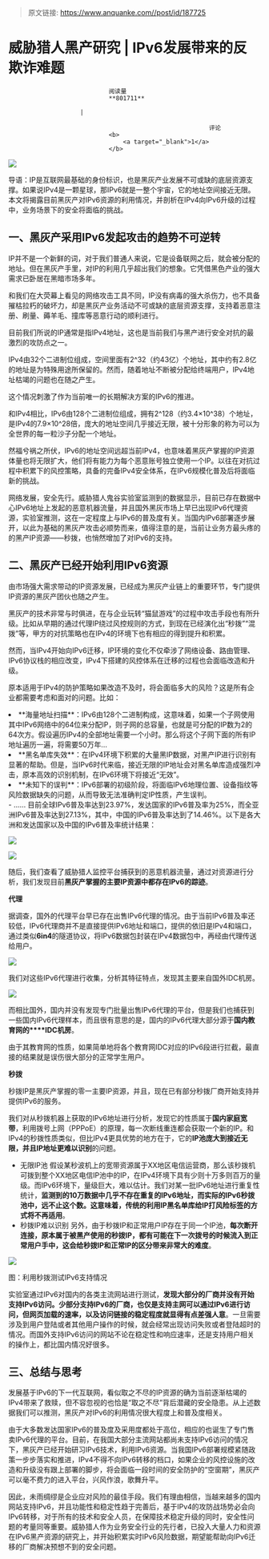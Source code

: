 > 原文链接: https://www.anquanke.com//post/id/187725 


# 威胁猎人黑产研究 | IPv6发展带来的反欺诈难题


                                阅读量   
                                **801711**
                            
                        |
                        
                                                            评论
                                <b>
                                    <a target="_blank">1</a>
                                </b>
                                                                                    



[![](https://p2.ssl.qhimg.com/t0143c323f748e54cff.jpg)](https://p2.ssl.qhimg.com/t0143c323f748e54cff.jpg)



导语：IP是互联网最基础的身份标识，也是黑灰产业发展不可或缺的底层资源支撑。如果说IPv4是一颗星球，那IPv6就是一整个宇宙，它的地址空间接近无限。本文将揭露目前黑灰产对IPv6资源的利用情况，并剖析在IPv4向IPv6升级的过程中，业务场景下的安全将面临的挑战。



## 一、黑灰产采用IPv6发起攻击的趋势不可逆转

IP并不是一个新鲜的词，对于我们普通人来说，它是设备联网之后，就会被分配的地址。但在黑灰产手里，对IP的利用几乎超出我们的想象。它凭借黑色产业的强大需求已卧居在黑暗市场多年。

和我们在大荧幕上看见的网络攻击工具不同，IP没有病毒的强大杀伤力，也不具备摧枯拉朽的破坏力，却是黑灰产业务活动不可或缺的底层资源支撑，支持着恶意注册、刷量、薅羊毛、撞库等恶意行动的顺利进行。

目前我们所说的IP通常是指IPv4地址，这也是当前我们与黑产进行安全对抗的最激烈的攻防点之一。

IPv4由32个二进制位组成，空间里面有2^32（约43亿）个地址，其中约有2.8亿的地址是为特殊用途所保留的。然而，随着地址不断被分配给终端用户，IPv4地址枯竭的问题也在随之产生。

这个情况刺激了作为当前唯一的长期解决方案的IPv6的推进。

和IPv4相比，IPv6由128个二进制位组成，拥有2^128（约3.4×10^38）个地址，是IPv4的7.9×10^28倍，庞大的地址空间几乎接近无限，被十分形象的称为可以为全世界的每一粒沙子分配一个地址。

然福兮祸之所伏，IPv6的地址空间远超当前IPv4，也意味着黑灰产掌握的IP资源体量也将无限扩大，他们将有能力为每个恶意账号独立使用一个IP。以往在对抗过程中积累下的风控策略，具备的完备IPv4安全体系，在IPv6规模化普及后将面临新的挑战。

网络发展，安全先行。威胁猎人鬼谷实验室监测到的数据显示，目前已存在数据中心IPv6地址上发起的恶意机器流量，并且国外黑灰市场上早已出现IPv6代理资源，实验室推测，这在一定程度上与IPv6的普及度有关。当国内IPv6部署逐步展开，以此为基础的黑灰产攻击必顺势而来，值得注意的是，当前让业务方最头疼的的黑产IP资源——秒拨，也悄然增加了对IPv6的支持。



## 二、黑灰产已经开始利用IPv6资源

由市场强大需求带动的IP资源发展，已经成为黑灰产业链上的重要环节，专门提供IP资源的黑灰产团伙也随之产生。

黑灰产的技术非常与时俱进，在与企业玩转“猫鼠游戏”的过程中攻击手段也有所升级。比如从早期的通过代理IP绕过风控规则的方式，到现在已经演化出“秒拨”“混拨”等，甲方的对抗策略也在IPv4的环境下也有相应的得到提升和积累。

然而，当IPv4开始向IPv6迁移，IP环境的变化不仅牵涉了网络设备、路由管理、IPv6协议栈的相应改变，IPv4下搭建的风控体系在迁移的过程也会面临改造和升级。

原本适用于IPv4的防护策略如果改造不及时，将会面临多大的风险？这是所有企业都需要考虑和面对的问题。比如：
<li>
**海量地址扫描**：IPv6由128个二进制构成，这意味着，如果一个子网使用其中IPv6网络中的64位来分配IP，则子网的总容量，也就是可分配的IP数为2的64次方。假设遍历IPv4的全部地址需要一个小时。那么将这个子网下面的所有IP地址遍历一遍，将需要50万年…</li>
<li>
**黑名单库失效**：在IPv4环境下积累的大量黑IP数据，对黑产IP进行识别有显著的帮助。但是，当IPv6时代来临，接近无限的IP地址会对黑名单库造成强烈冲击，原本高效的识别机制，在IPv6环境下将接近“无效”。</li>
<li>
**未知下的误判**：IPv6部署的初级阶段，将面临IPv6地理位置、设备指纹等风险数据缺失的问题，从而导致无法准确判定IP性质，产生误判。</li>
- ……
目前全球IPv6普及率达到23.97%，发达国家的IPv6普及率为25%，而全亚洲IPv6普及率达到27.13%，其中，中国的IPv6普及率达到了14.46%。以下是各大洲和发达国家以及中国的IPv6普及率统计结果：

[![](https://p5.ssl.qhimg.com/t01af8f1a95dfa39d11.png)](https://p5.ssl.qhimg.com/t01af8f1a95dfa39d11.png)

[![](https://p3.ssl.qhimg.com/t01c62f6a54d7102f0a.png)](https://p3.ssl.qhimg.com/t01c62f6a54d7102f0a.png)

随后，我们查看了威胁猎人监控平台捕获到的恶意机器流量，通过对资源进行分析，我们发现目前**黑灰产掌握的主要IP资源中都存在IPv6的踪迹**。

**代理**

据调查，国外的代理平台早已存在出售IPv6代理的情况。由于当前IPv6普及率还较低，IPv6代理商并不是直接提供IPv6地址和端口，提供的依旧是IPv4和端口，通过类似**6in4**的隧道协议，将IPv6数据包封装在IPv4数据包中，再经由代理传送给用户。

[![](https://p3.ssl.qhimg.com/t0105f14aede1553ef0.png)](https://p3.ssl.qhimg.com/t0105f14aede1553ef0.png)

我们对这些IPv6代理进行收集，分析其特征特点，发现其主要来自国外IDC机房。

[![](https://p3.ssl.qhimg.com/t01fb1982c49814ddbe.png)](https://p3.ssl.qhimg.com/t01fb1982c49814ddbe.png)

而相比国外，国内并没有发现专门批量出售IPv6代理的平台，但是我们也捕获到一些国内IPv6代理样本，而且很有意思的是，国内的IPv6代理大部分源于**国内教育网的****IDC机房**。

由于其教育网的性质，如果简单地将各个教育网IDC对应的IPv6段进行拦截，最直接的结果就是误伤很大部分的正常学生用户。

**秒拨**

秒拨IP是黑灰产掌握的零一主要IP资源，并且，现在已有部分秒拨厂商开始支持并提供IPv6的服务。

我们对从秒拨机器上获取的IPv6地址进行分析，发现它的性质属于**国内家庭宽带**，利用拨号上网（PPPoE）的原理，每一次断线重连都会获取一个新的IP。和IPv4的秒拨性质类似，但比IPv4更具优势的地方在于，它的**IP池庞大到接近无限，并且IP地址更难以识别**的问题。
- 无限IP池
假设某秒波机上的宽带资源属于XX地区电信运营商，那么该秒拨机可拨到整个XX地区电信IP池中的IP，在IPv4环境下具有少则十万多则百万的量级。而IPv6环境下，量级巨大，难以估计。我们对某一批IPv6地址进行重复性统计，**监测到的10万数据中几乎不存在重复的IPv6地址，而实际的IPv6秒拨池中，远不止这个数。这意味着，传统的利用IP黑名单库给IP打风险标签的方式将不再适用**。
- 秒拨IP难以识别
另外，由于秒拨IP和正常用户IP存在于同一个IP池，**每次断开连接，原本属于被黑产使用的秒拨IP，都有可能在下一次拨号的时候流入到正常用户手中，这会给秒拨IP和正常IP的区分带来非常大的难度**。

[![](https://p5.ssl.qhimg.com/t014171825e5219aff4.png)](https://p5.ssl.qhimg.com/t014171825e5219aff4.png)

图：利用秒拨测试IPv6支持情况

实验室通过IPv6对国内的各类主流网站进行测试，**发现大部分的厂商并没有开始支持IPv6访问。少部分支持IPv6的厂商，也仅是支持主网可以通过IPv6进行访问，但网页加载的速率，以及访问链接的稳定程度就显得有点差强人意**。一旦需要涉及到用户登陆或者其他用户操作的时候，就会经常出现访问失败或者登陆超时的情况。而国外支持IPv6访问的网站不论在稳定性和响应速率，还是支持用户相关的操作上，都比国内情况好很多。



## 三、总结与思考

发展基于IPv6的下一代互联网，看似取之不尽的IP资源的确为当前逐渐枯竭的IPv4带来了救赎，但不容忽视的也恰是“取之不尽”背后潜藏的安全隐患。从上述数据我们可以推测，黑灰产对IPv6的利用情况很大程度上和普及度相关。

由于大多数发达国家IPv6的普及度及采用度都处于高位，相应的也诞生了专门售卖IPv6代理的平台。目前，在我国大部分主流网站都尚未支持IPv6访问的情况下，黑灰产已经开始研习IPv6技术，利用IPv6资源。当我国IPv6部署规模紧随政策一步步落实和推进，IPv4不得不向IPv6转移的档口，如果企业的风控设施的改造和升级没有跟上部署的脚步，将会面临一段时间的安全防护的“空窗期”，黑灰产可以毫不费力的进入平台，兴风作浪，歌舞升平。

因此，未雨绸缪是企业应对风险的最佳手段。我们有理由相信，当越来越多的国内网站支持IPv6，并且功能性和稳定性趋于完善后，基于IPv4的攻防战场势必会向IPv6转移，对于所有的技术和安全人员，在保障技术稳定升级的同时，安全性问题的考量同等重要。威胁猎人作为业务安全行业的先行者，已投入大量人力和资源在IPv6黑产资源的研究上，并开始积累实时IPv6风险数据，期望能帮助向IPv6迁移的厂商解决预想不到的安全问题。
